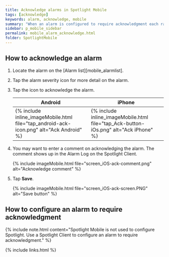 ```yaml
---
title: Acknowledge alarms in Spotlight Mobile
tags: [acknowledge]
keywords: alarm, acknowledge, mobile
summary: "When an alarm is configured to require acknowledgment each raised instance of the alarm remains present in Spotlight until the instance is acknowledged."
sidebar: p_mobile_sidebar
permalink: mobile_alarm_acknowledge.html
folder: SpotlightMobile
---
```


## How to acknowledge an alarm

1. Locate the alarm on the [Alarm list][mobile_alarmlist].
1. Tap the alarm severity icon for more detail on the alarm.
1. Tap the icon to acknowledge the alarm.

   Android | iPhone
   --------|-------
   {% include inline_imageMobile.html file="tap_android-ack-icon.png" alt="Ack Android" %} | {% include inline_imageMobile.html file="tap_Ack-button-iOs.png" alt="Ack iPhone" %}

1. You may want to enter a comment on acknowledging the alarm. The comment shows up in the Alarm Log on the Spotlight Client.

   {% include imageMobile.html file="screen_iOS-ack-comment.png" alt="Acknowledge comment" %}

1. Tap **Save**.

   {% include imageMobile.html file="screen_iOS-ack-screen.PNG" alt="Save button" %}


## How to configure an alarm to require acknowledgment

{% include note.html content="Spotlight Mobile is not used to configure Spotlight. Use a Spotlight Client to configure an alarm to require acknowledgment." %}

{% include links.html %}
